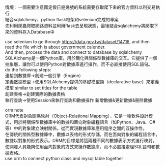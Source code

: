 情境：一個需要注意國定假日是幾號的系統需要存取爬下來的官方資料以利交易執行  
結合sqlalchemy、python flask框架和selenium完成的專案  
先利用爬蟲爬取網路資料並利用flask去呈現狀態，最後結合sqlalchemy將爬取下來的資料存入Database中  

use selenium to go through https://data.gov.tw/dataset/14718, and then read the file which is about government calender.  
And then, process the data and connect to database by sqlalchemy  
SQLAlchemy是一個Python庫，用於簡化與關係型數據庫的交互。它提供了一個抽象層，讓你可以使用Python對數據庫進行操作，而不必直接使用SQL語句。  
do the following steps:  
連接到數據庫->創建一個引擎（Engine）  
定義數據模型->使用SQLAlchemy提供的基礎模型類（declarative base）來定義模型 similar to set titles for the table  
創建表格->創建實際的數據表格  
執行查詢->使用Session來執行查詢和數據操作 新增數據&更新數據&刪除數據  

orm note  
ORM代表對象關係映射（Object-Relational Mapping），它是一種軟件設計模式，用於將關係型數據庫中的數據和面向對象編程語言（如Python、Java、C#等）中的對象建立映射關係，從而實現數據庫和應用程序之間的互操作性。  
在傳統的關係型數據庫中，數據以表格的形式存儲，而在面向對象的編程語言中，數據以對象的形式表示。ORM的目標是將這兩種不同的數據表示方式進行映射，使開發人員能夠使用面向對象的方式來操作數據庫，而不必直接處理SQL語句和數據表格。  
use orm to connect python class and mysql table together  
